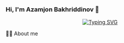 ### Hi, I'm Azamjon Bakhriddinov :wave:
<p align="center">
<a href="https://github.com/pattisoj"><img alt="Typing SVG" src="https://readme-typing-svg.herokuapp.com?font=IBM+Plex+Sans&size=25&duration=4500&color=BCB1F7&center=true&width=500&lines=Software+Engineer;.Net+Enthusiast;;Nice+to+meet+you!" /> </a> </p>
🧑‍💻 About me
<!--
**leverow/leverow** is a ✨ _special_ ✨ repository because its `README.md` (this file) appears on your GitHub profile.

Here are some ideas to get you started:

- 🔭 I’m currently working on ...
- 👯 I’m looking to collaborate on ...
- 🤔 I’m looking for help with ...
- 💬 Ask me about ...
- 📫 How to reach me: ...
- 😄 Pronouns: ...
- ⚡ Fun fact: ...
-->
- 🌱 I’m currently learning Identity Provider

[![GitHub Streak](https://streak-stats.demolab.com/?user=leverow&theme=dark)](https://git.io/streak-stats)

<p align="center"> <img src="https://komarev.com/ghpvc/?username=leverow&label=Profile%20views&color=0e75b6&style=flat" alt="leverow" /> </p>
